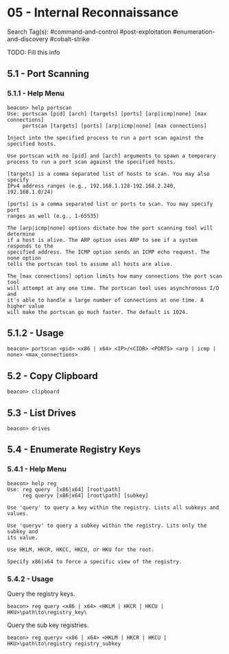 # 05 - Internal Reconnaissance

Search Tag(s): #command-and-control #post-exploitation #enumeration-and-discovery #cobalt-strike

TODO: Fill this info

## 5.1 - Port Scanning

### 5.1.1 - Help Menu

```
beacon> help portscan
Use: portscan [pid] [arch] [targets] [ports] [arp|icmp|none] [max connections]
     portscan [targets] [ports] [arp|icmp|none] [max connections]

Inject into the specified process to run a port scan against the specified hosts.

Use portscan with no [pid] and [arch] arguments to spawn a temporary
process to run a port scan against the specified hosts.

[targets] is a comma separated list of hosts to scan. You may also specify
IPv4 address ranges (e.g., 192.168.1.128-192.168.2.240, 192.168.1.0/24)

[ports] is a comma separated list or ports to scan. You may specify port
ranges as well (e.g., 1-65535)

The [arp|icmp|none] options dictate how the port scanning tool will determine
if a host is alive. The ARP option uses ARP to see if a system responds to the
specified address. The ICMP option sends an ICMP echo request. The none option 
tells the portscan tool to assume all hosts are alive.

The [max connections] option limits how many connections the port scan tool
will attempt at any one time. The portscan tool uses asynchronous I/O and
it's able to handle a large number of connections at one time. A higher value
will make the portscan go much faster. The default is 1024.
```

## 5.1.2 - Usage

```
beacon> portscan <pid> <x86 | x64> <IP>/<CIDR> <PORTS> <arp | icmp | none> <max_connections>
```

## 5.2 - Copy Clipboard

```
beacon> clipboard
```

## 5.3 - List Drives

```
beacon> drives
```

## 5.4 - Enumerate Registry Keys

### 5.4.1 - Help Menu

```
beacon> help reg
Use: reg query  [x86|x64] [root\path]
     reg queryv [x86|x64] [root\path] [subkey]

Use 'query' to query a key within the registry. Lists all subkeys and values.

Use 'queryv' to query a subkey within the registry. Lits only the subkey and 
its value.

Use HKLM, HKCR, HKCC, HKCU, or HKU for the root.

Specify x86|x64 to force a specific view of the registry.
```

### 5.4.2 - Usage

Query the registry keys.

```
beacon> reg query <x86 | x64> <HKLM | HKCR | HKCU | HKU>\path\to\registry_key\
```

Query the sub key registries.

```
beacon> reg queryv <x86 | x64> <HKLM | HKCR | HKCU | HKU>\path\to\registry registry_subkey
```